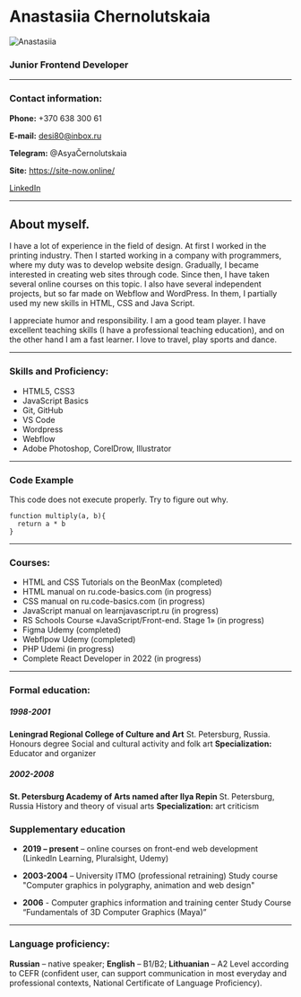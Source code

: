 # Anastasiia Chernolutskaia 
![Anastasiia](https://avatars.githubusercontent.com/u/105224880?v=4 "Anastasiia")

### Junior Frontend Developer 
***
### Contact information:
**Phone:**  +370 638 300 61

**E-mail:** desi80@inbox.ru

**Telegram:** @AsyaČernolutskaia

**Site:** https://site-now.online/

[LinkedIn](https://www.linkedin.com/in/anastasiia-chernolutskaia/)

***
## About myself.

I have a lot of experience in the field of design.
At first I worked in the printing industry.
Then I started working in a company with programmers, where my duty was to develop website design.
Gradually, I became interested in creating web sites through code.
Since then, I have taken several online courses on this topic.
I also have several independent projects, but so far made on Webflow and WordPress.
In them, I partially used my new skills in HTML, CSS and Java Script.

I appreciate humor and responsibility.
I am a good team player.
I have excellent teaching skills (I have a professional teaching education), and on the other hand I am a fast learner.
I love to travel, play sports and dance.
***
### Skills and Proficiency:
* HTML5, CSS3
* JavaScript Basics
* Git, GitHub
* VS Code
* Wordpress
* Webflow
* Adobe Photoshop, CorelDrow, Illustrator

***
### Code Example 

This code does not execute properly. Try to figure out why.
```
function multiply(a, b){
  return a * b
}
```
***
### Courses:
* HTML and CSS Tutorials on the BeonMax (completed)
* HTML manual on ru.code-basics.com (in progress)
* CSS manual on ru.code-basics.com (in progress)
* JavaScript manual on learnjavascript.ru (in progress)
* RS Schools Course «JavaScript/Front-end. Stage 1» (in progress)
* Figma Udemy (completed)
* Webflpow Udemy (completed)
* PHP Udemi (in progress)
* Complete React Developer in 2022 (in progress)
***

### Formal education: 

##### 1998-2001 
**Leningrad Regional College of Culture and Art**
St. Petersburg, Russia.
Honours degree
Social and cultural activity and folk art
**Specialization:** Educator and organizer
 
##### 2002-2008
**St. Petersburg Academy of Arts named after Ilya Repin**
St. Petersburg, Russia
History and theory of visual arts
**Specialization:** art criticism



### Supplementary education
* **2019 – present** – online courses on front-end web development 
(LinkedIn Learning, Pluralsight, Udemy)
* **2003-2004** – University ITMO (professional retraining)
Study course  "Сomputer graphics in polygraphy, animation and web design"
 
* **2006** - Сomputer graphics information and training center
Study Course “Fundamentals of 3D Computer Graphics (Maya)”

***
### Language proficiency:

**Russian** – native speaker;
**English** – B1/B2;
**Lithuanian** – A2 Level according to CEFR (confident user, can support communication in most everyday and professional contexts, National Certificate of Language Proficiency).




